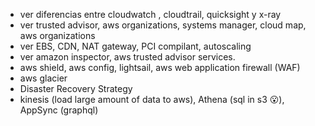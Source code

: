 - ver diferencias entre cloudwatch , cloudtrail, quicksight y x-ray
- ver trusted advisor, aws organizations, systems manager, cloud map, aws organizations
- ver EBS, CDN, NAT gateway, PCI compilant, autoscaling
- ver amazon inspector, aws trusted advisor services.
- aws shield, aws config, lightsail, aws web application firewall (WAF)
- aws glacier
- Disaster Recovery Strategy
- kinesis (load large amount of data to aws), Athena (sql in s3 😮), AppSync (graphql)